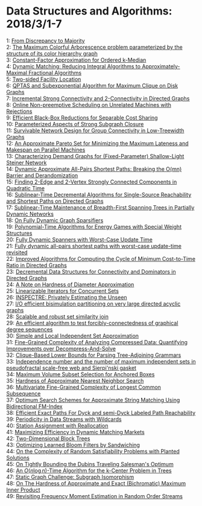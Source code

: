 # Data Structures and Algorithms: 2018/3/1-7  
1: [From Discrepancy to Majority](https://doi.org/10.48550/arXiv.1512.06488)  
2: [The Maximum Colorful Arborescence problem parameterized by the structure  of its color hierarchy graph](https://doi.org/10.48550/arXiv.1710.07584)  
3: [Constant-Factor Approximation for Ordered k-Median](https://doi.org/10.48550/arXiv.1711.01972)  
4: [Dynamic Matching: Reducing Integral Algorithms to Approximately-Maximal  Fractional Algorithms](https://doi.org/10.48550/arXiv.1711.06625)  
5: [Two-sided Facility Location](https://doi.org/10.48550/arXiv.1711.11392)  
6: [QPTAS and Subexponential Algorithm for Maximum Clique on Disk Graphs](https://doi.org/10.48550/arXiv.1712.05010)  
7: [Incremental Strong Connectivity and 2-Connectivity in Directed Graphs](https://doi.org/10.48550/arXiv.1802.10189)  
8: [Online Non-preemptive Scheduling on Unrelated Machines with Rejections](https://doi.org/10.48550/arXiv.1802.10309)  
9: [Efficient Black-Box Reductions for Separable Cost Sharing](https://doi.org/10.48550/arXiv.1802.10351)  
10: [Parameterized Aspects of Strong Subgraph Closure](https://doi.org/10.48550/arXiv.1802.10386)  
11: [Survivable Network Design for Group Connectivity in Low-Treewidth Graphs](https://doi.org/10.48550/arXiv.1802.10403)  
12: [An Approximate Pareto Set for Minimizing the Maximum Lateness and  Makespan on Parallel Machines](https://doi.org/10.48550/arXiv.1802.10488)  
13: [Characterizing Demand Graphs for (Fixed-Parameter) Shallow-Light Steiner  Network](https://doi.org/10.48550/arXiv.1802.10566)  
14: [Dynamic Approximate All-Pairs Shortest Paths: Breaking the O(mn) Barrier  and Derandomization](https://doi.org/10.48550/arXiv.1308.0776)  
15: [Finding 2-Edge and 2-Vertex Strongly Connected Components in Quadratic  Time](https://doi.org/10.48550/arXiv.1412.6466)  
16: [Sublinear-Time Decremental Algorithms for Single-Source Reachability and  Shortest Paths on Directed Graphs](https://doi.org/10.48550/arXiv.1504.07959)  
17: [Sublinear-Time Maintenance of Breadth-First Spanning Trees in Partially  Dynamic Networks](https://doi.org/10.48550/arXiv.1512.08147)  
18: [On Fully Dynamic Graph Sparsifiers](https://doi.org/10.48550/arXiv.1604.02094)  
19: [Polynomial-Time Algorithms for Energy Games with Special Weight  Structures](https://doi.org/10.48550/arXiv.1604.08234)  
20: [Fully Dynamic Spanners with Worst-Case Update Time](https://doi.org/10.48550/arXiv.1606.07864)  
21: [Fully dynamic all-pairs shortest paths with worst-case update-time  revisited](https://doi.org/10.48550/arXiv.1607.05132)  
22: [Improved Algorithms for Computing the Cycle of Minimum Cost-to-Time  Ratio in Directed Graphs](https://doi.org/10.48550/arXiv.1704.08122)  
23: [Decremental Data Structures for Connectivity and Dominators in Directed  Graphs](https://doi.org/10.48550/arXiv.1704.08235)  
24: [A Note on Hardness of Diameter Approximation](https://doi.org/10.48550/arXiv.1705.02127)  
25: [Linearizable Iterators for Concurrent Sets](https://doi.org/10.48550/arXiv.1705.08885)  
26: [INSPECTRE: Privately Estimating the Unseen](https://doi.org/10.48550/arXiv.1803.00008)  
27: [I/O efficient bisimulation partitioning on very large directed acyclic  graphs](https://doi.org/10.48550/arXiv.1112.0857)  
28: [Scalable and robust set similarity join](https://doi.org/10.48550/arXiv.1707.06814)  
29: [An efficient algorithm to test forcibly-connectedness of graphical  degree sequences](https://doi.org/10.48550/arXiv.1803.00673)  
30: [Simple and Local Independent Set Approximation](https://doi.org/10.48550/arXiv.1803.00786)  
31: [Fine-Grained Complexity of Analyzing Compressed Data: Quantifying  Improvements over Decompress-And-Solve](https://doi.org/10.48550/arXiv.1803.00796)  
32: [Clique-Based Lower Bounds for Parsing Tree-Adjoining Grammars](https://doi.org/10.48550/arXiv.1803.00804)  
33: [Independence number and the number of maximum independent sets in  pseudofractal scale-free web and Sierpi\'nski gasket](https://doi.org/10.48550/arXiv.1803.00829)  
34: [Maximum Volume Subset Selection for Anchored Boxes](https://doi.org/10.48550/arXiv.1803.00849)  
35: [Hardness of Approximate Nearest Neighbor Search](https://doi.org/10.48550/arXiv.1803.00904)  
36: [Multivariate Fine-Grained Complexity of Longest Common Subsequence](https://doi.org/10.48550/arXiv.1803.00938)  
37: [Optimum Search Schemes for Approximate String Matching Using  Bidirectional FM-Index](https://doi.org/10.48550/arXiv.1711.02035)  
38: [Efficient Exact Paths For Dyck and semi-Dyck Labeled Path Reachability](https://doi.org/10.48550/arXiv.1802.05239)  
39: [Periodicity in Data Streams with Wildcards](https://doi.org/10.48550/arXiv.1802.07375)  
40: [Station Assignment with Reallocation](https://doi.org/10.48550/arXiv.1803.01276)  
41: [Maximizing Efficiency in Dynamic Matching Markets](https://doi.org/10.48550/arXiv.1803.01285)  
42: [Two-Dimensional Block Trees](https://doi.org/10.48550/arXiv.1803.01362)  
43: [Optimizing Learned Bloom Filters by Sandwiching](https://doi.org/10.48550/arXiv.1803.01474)  
44: [On the Complexity of Random Satisfiability Problems with Planted  Solutions](https://doi.org/10.48550/arXiv.1311.4821)  
45: [On Tightly Bounding the Dubins Traveling Salesman's Optimum](https://doi.org/10.48550/arXiv.1506.08752)  
46: [An $O(n\log n)$-Time Algorithm for the k-Center Problem in Trees](https://doi.org/10.48550/arXiv.1705.02752)  
47: [Static Graph Challenge: Subgraph Isomorphism](https://doi.org/10.48550/arXiv.1708.06866)  
48: [On The Hardness of Approximate and Exact (Bichromatic) Maximum Inner  Product](https://doi.org/10.48550/arXiv.1802.02325)  
49: [Revisiting Frequency Moment Estimation in Random Order Streams](https://doi.org/10.48550/arXiv.1803.02270)  